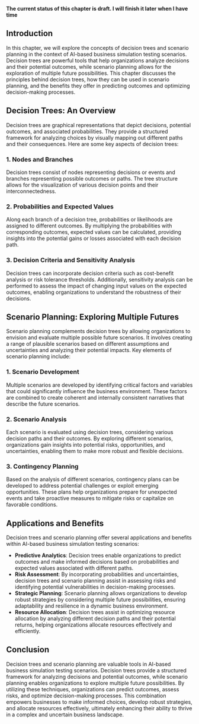 **The current status of this chapter is draft. I will finish it later when I have time**

Introduction
------------

In this chapter, we will explore the concepts of decision trees and scenario planning in the context of AI-based business simulation testing scenarios. Decision trees are powerful tools that help organizations analyze decisions and their potential outcomes, while scenario planning allows for the exploration of multiple future possibilities. This chapter discusses the principles behind decision trees, how they can be used in scenario planning, and the benefits they offer in predicting outcomes and optimizing decision-making processes.

Decision Trees: An Overview
---------------------------

Decision trees are graphical representations that depict decisions, potential outcomes, and associated probabilities. They provide a structured framework for analyzing choices by visually mapping out different paths and their consequences. Here are some key aspects of decision trees:

### 1. Nodes and Branches

Decision trees consist of nodes representing decisions or events and branches representing possible outcomes or paths. The tree structure allows for the visualization of various decision points and their interconnectedness.

### 2. Probabilities and Expected Values

Along each branch of a decision tree, probabilities or likelihoods are assigned to different outcomes. By multiplying the probabilities with corresponding outcomes, expected values can be calculated, providing insights into the potential gains or losses associated with each decision path.

### 3. Decision Criteria and Sensitivity Analysis

Decision trees can incorporate decision criteria such as cost-benefit analysis or risk tolerance thresholds. Additionally, sensitivity analysis can be performed to assess the impact of changing input values on the expected outcomes, enabling organizations to understand the robustness of their decisions.

Scenario Planning: Exploring Multiple Futures
---------------------------------------------

Scenario planning complements decision trees by allowing organizations to envision and evaluate multiple possible future scenarios. It involves creating a range of plausible scenarios based on different assumptions and uncertainties and analyzing their potential impacts. Key elements of scenario planning include:

### 1. Scenario Development

Multiple scenarios are developed by identifying critical factors and variables that could significantly influence the business environment. These factors are combined to create coherent and internally consistent narratives that describe the future scenarios.

### 2. Scenario Analysis

Each scenario is evaluated using decision trees, considering various decision paths and their outcomes. By exploring different scenarios, organizations gain insights into potential risks, opportunities, and uncertainties, enabling them to make more robust and flexible decisions.

### 3. Contingency Planning

Based on the analysis of different scenarios, contingency plans can be developed to address potential challenges or exploit emerging opportunities. These plans help organizations prepare for unexpected events and take proactive measures to mitigate risks or capitalize on favorable conditions.

Applications and Benefits
-------------------------

Decision trees and scenario planning offer several applications and benefits within AI-based business simulation testing scenarios:

* **Predictive Analytics**: Decision trees enable organizations to predict outcomes and make informed decisions based on probabilities and expected values associated with different paths.
* **Risk Assessment**: By incorporating probabilities and uncertainties, decision trees and scenario planning assist in assessing risks and identifying potential vulnerabilities in decision-making processes.
* **Strategic Planning**: Scenario planning allows organizations to develop robust strategies by considering multiple future possibilities, ensuring adaptability and resilience in a dynamic business environment.
* **Resource Allocation**: Decision trees assist in optimizing resource allocation by analyzing different decision paths and their potential returns, helping organizations allocate resources effectively and efficiently.

Conclusion
----------

Decision trees and scenario planning are valuable tools in AI-based business simulation testing scenarios. Decision trees provide a structured framework for analyzing decisions and potential outcomes, while scenario planning enables organizations to explore multiple future possibilities. By utilizing these techniques, organizations can predict outcomes, assess risks, and optimize decision-making processes. This combination empowers businesses to make informed choices, develop robust strategies, and allocate resources effectively, ultimately enhancing their ability to thrive in a complex and uncertain business landscape.
